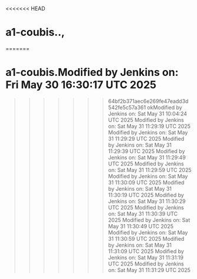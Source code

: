 <<<<<<< HEAD
# a1-coubis..,
=======
# a1-coubis.Modified by Jenkins on: Fri May 30 16:30:17 UTC 2025
>>>>>>> 64bf2b371aec6e269fe47eadd3d542fe5c57a361
okModified by Jenkins on: Sat May 31 10:04:24 UTC 2025
Modified by Jenkins on: Sat May 31 11:29:19 UTC 2025
Modified by Jenkins on: Sat May 31 11:29:29 UTC 2025
Modified by Jenkins on: Sat May 31 11:29:39 UTC 2025
Modified by Jenkins on: Sat May 31 11:29:49 UTC 2025
Modified by Jenkins on: Sat May 31 11:29:59 UTC 2025
Modified by Jenkins on: Sat May 31 11:30:09 UTC 2025
Modified by Jenkins on: Sat May 31 11:30:19 UTC 2025
Modified by Jenkins on: Sat May 31 11:30:29 UTC 2025
Modified by Jenkins on: Sat May 31 11:30:39 UTC 2025
Modified by Jenkins on: Sat May 31 11:30:49 UTC 2025
Modified by Jenkins on: Sat May 31 11:30:59 UTC 2025
Modified by Jenkins on: Sat May 31 11:31:09 UTC 2025
Modified by Jenkins on: Sat May 31 11:31:19 UTC 2025
Modified by Jenkins on: Sat May 31 11:31:29 UTC 2025
